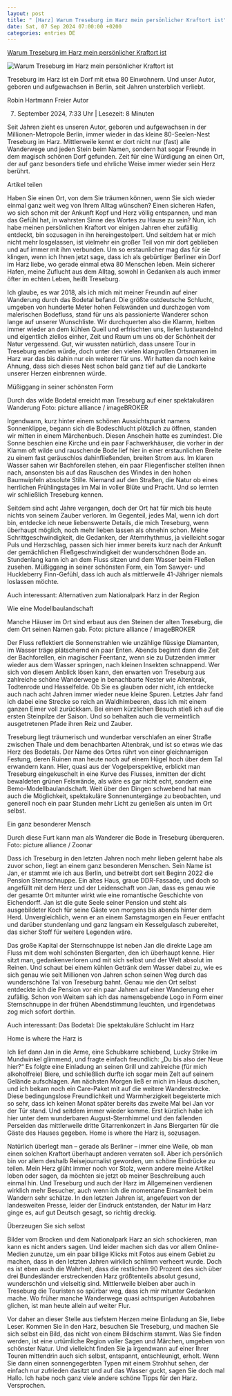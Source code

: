 ```yaml
---
layout: post
title: " [Harz] Warum Treseburg im Harz mein persönlicher Kraftort ist"
date: Sat, 07 Sep 2024 07:00:00 +0200
categories: entries DE
---
```

[Warum Treseburg im Harz mein persönlicher Kraftort ist](https://www.travelbook.de/outdoor/wandern/warum-treseburg-im-harz-mein-persoenlicher-kraftort-ist)

![Warum Treseburg im Harz mein persönlicher Kraftort ist](https://cdn.book-family.de/travelbook/data/uploads/2024/08/treseburg-230767890.jpg)

Treseburg im Harz ist ein Dorf mit etwa 80 Einwohnern. Und unser Autor, geboren und aufgewachsen in Berlin, seit Jahren unsterblich verliebt.

Robin Hartmann Freier Autor

7. September 2024, 7:33 Uhr | Lesezeit: 8 Minuten

Seit Jahren zieht es unseren Autor, geboren und aufgewachsen in der Millionen-Metropole Berlin, immer wieder in das kleine 80-Seelen-Nest Treseburg im Harz. Mittlerweile kennt er dort nicht nur (fast) alle Wanderwege und jeden Stein beim Namen, sondern hat sogar Freunde in dem magisch schönen Dorf gefunden. Zeit für eine Würdigung an einen Ort, der auf ganz besonders tiefe und ehrliche Weise immer wieder sein Herz berührt.

Artikel teilen

Haben Sie einen Ort, von dem Sie träumen können, wenn Sie sich wieder einmal ganz weit weg von Ihrem Alltag wünschen? Einen sicheren Hafen, wo sich schon mit der Ankunft Kopf und Herz völlig entspannen, und man das Gefühl hat, in wahrsten Sinne des Wortes zu Hause zu sein? Nun, ich habe meinen persönlichen Kraftort vor einigen Jahren eher zufällig entdeckt, bin sozusagen in ihn hereingestolpert. Und seitdem hat er mich nicht mehr losgelassen, ist vielmehr ein großer Teil von mir dort geblieben und auf immer mit ihm verbunden. Um so erstaunlicher mag das für sie klingen, wenn ich Ihnen jetzt sage, dass ich als gebürtiger Berliner ein Dorf im Harz liebe, wo gerade einmal etwa 80 Menschen leben. Mein sicherer Hafen, meine Zuflucht aus dem Alltag, sowohl in Gedanken als auch immer öfter im echten Leben, heißt Treseburg.

Ich glaube, es war 2018, als ich mich mit meiner Freundin auf einer Wanderung durch das Bodetal befand. Die größte ostdeutsche Schlucht, umgeben von hunderte Meter hohen Felswänden und durchzogen vom malerischen Bodefluss, stand für uns als passionierte Wanderer schon lange auf unserer Wunschliste. Wir durchquerten also die Klamm, hielten immer wieder an dem kühlen Quell und erfrischten uns, liefen lustwandelnd und eigentlich ziellos einher, Zeit und Raum um uns ob der Schönheit der Natur vergessend. Gut, wir wussten natürlich, dass unsere Tour in Treseburg enden würde, doch unter den vielen klangvollen Ortsnamen im Harz war das bis dahin nur ein weiterer für uns. Wir hatten da noch keine Ahnung, dass sich dieses Nest schon bald ganz tief auf die Landkarte unserer Herzen einbrennen würde.

Müßiggang in seiner schönsten Form

Durch das wilde Bodetal erreicht man Treseburg auf einer spektakulären Wanderung Foto: picture alliance / imageBROKER

Irgendwann, kurz hinter einem schönen Aussichtspunkt namens Sonnenklippe, begann sich die Bodeschlucht plötzlich zu öffnen, standen wir mitten in einem Märchenbuch. Diesen Anschein hatte es zumindest. Die Sonne beschien eine Kirche und ein paar Fachwerkhäuser, die vorher in der Klamm oft wilde und rauschende Bode lief hier in einer erstaunlichen Breite zu einem fast geräuschlos dahinfließenden, breiten Strom aus. Im klaren Wasser sahen wir Bachforellen stehen, ein paar Fliegenfischer stellten ihnen nach, ansonsten bis auf das Rauschen des Windes in den hohen Baumwipfeln absolute Stille. Niemand auf den Straßen, die Natur ob eines herrlichen Frühlingstages im Mai in voller Blüte und Pracht. Und so lernten wir schließlich Treseburg kennen.

Seitdem sind acht Jahre vergangen, doch der Ort hat für mich bis heute nichts von seinem Zauber verloren. Im Gegenteil, jedes Mal, wenn ich dort bin, entdecke ich neue liebenswerte Details, die mich Treseburg, wenn überhaupt möglich, noch mehr lieben lassen als ohnehin schon. Meine Schrittgeschwindigkeit, die Gedanken, der Atemrhythmus, ja vielleicht sogar Puls und Herzschlag, passen sich hier immer bereits kurz nach der Ankunft der gemächlichen Fließgeschwindigkeit der wunderschönen Bode an. Stundenlang kann ich an dem Fluss sitzen und dem Wasser beim Fließen zusehen. Müßiggang in seiner schönsten Form, ein Tom Sawyer- und Huckleberry Finn-Gefühl, dass ich auch als mittlerweile 41-Jähriger niemals loslassen möchte.

Auch interessant: Alternativen zum Nationalpark Harz in der Region

Wie eine Modellbaulandschaft

Manche Häuser im Ort sind erbaut aus den Steinen der alten Treseburg, die dem Ort seinen Namen gab. Foto: picture alliance / imageBROKER

Der Fluss reflektiert die Sonnenstrahlen wie unzählige flüssige Diamanten, im Wasser träge plätschernd ein paar Enten. Abends beginnt dann die Zeit der Bachforellen, ein magischer Feentanz, wenn sie zu Dutzenden immer wieder aus dem Wasser springen, nach kleinen Insekten schnappend. Wer sich von diesem Anblick lösen kann, den erwarten von Treseburg aus zahlreiche schöne Wanderwege in benachbarte Nester wie Altenbrak, Todtenrode und Hasselfelde. Ob Sie es glauben oder nicht, ich entdecke auch nach acht Jahren immer wieder neue kleine Spuren. Letztes Jahr fand ich dabei eine Strecke so reich an Waldhimbeeren, dass ich mit einem ganzen Eimer voll zurückkam. Bei einem kürzlichen Besuch stieß ich auf die ersten Steinpilze der Saison. Und so behalten auch die vermeintlich ausgetretenen Pfade ihren Reiz und Zauber.

Treseburg liegt träumerisch und wunderbar verschlafen an einer Straße zwischen Thale und dem benachbarten Altenbrak, und ist so etwas wie das Herz des Bodetals. Der Name des Ortes rührt von einer gleichnamigen Festung, deren Ruinen man heute noch auf einem Hügel hoch über dem Tal erwandern kann. Hier, quasi aus der Vogelperspektive, erblickt man Treseburg eingekuschelt in eine Kurve des Flusses, inmitten der dicht bewaldeten grünen Felswände, als wäre es gar nicht echt, sondern eine Bemo-Modellbaulandschaft. Weit über den Dingen schwebend hat man auch die Möglichkeit, spektakuläre Sonnenuntergänge zu beobachten, und generell noch ein paar Stunden mehr Licht zu genießen als unten im Ort selbst.

Ein ganz besonderer Mensch

Durch diese Furt kann man als Wanderer die Bode in Treseburg überqueren. Foto: picture alliance / Zoonar

Dass ich Treseburg in den letzten Jahren noch mehr lieben gelernt habe als zuvor schon, liegt an einem ganz besonderen Menschen. Sein Name ist Jan, er stammt wie ich aus Berlin, und betreibt dort seit Beginn 2022 die Pension Sternschnuppe. Ein altes Haus, graue DDR-Fassade, und doch so angefüllt mit dem Herz und der Leidenschaft von Jan, dass es genau wie der gesamte Ort mitunter wirkt wie eine romantische Geschichte von Eichendorff. Jan ist die gute Seele seiner Pension und steht als ausgebildeter Koch für seine Gäste von morgens bis abends hinter dem Herd. Unvergleichlich, wenn er an einem Samstagmorgen ein Feuer entfacht und darüber stundenlang und ganz langsam ein Kesselgulasch zubereitet, das sicher Stoff für weitere Legenden wäre.

Das große Kapital der Sternschnuppe ist neben Jan die direkte Lage am Fluss mit dem wohl schönsten Biergarten, den ich überhaupt kenne. Hier sitzt man, gedankenverloren und mit sich selbst und der Welt absolut im Reinen. Und schaut bei einem kühlen Getränk dem Wasser dabei zu, wie es sich genau wie seit Millionen von Jahren schon seinen Weg durch das wunderschöne Tal von Treseburg bahnt. Genau wie den Ort selbst entdeckte ich die Pension vor ein paar Jahren auf einer Wanderung eher zufällig. Schon von Weitem sah ich das namensgebende Logo in Form einer Sternschnuppe in der frühen Abendstimmung leuchten, und irgendetwas zog mich sofort dorthin.

Auch interessant: Das Bodetal: Die spektakuläre Schlucht im Harz

Home is where the Harz is

Ich lief dann Jan in die Arme, eine Schubkarre schiebend, Lucky Strike im Mundwinkel glimmend, und fragte einfach freundlich: „Du bis also der Neue hier?“ Es folgte eine Einladung an seinen Grill und zahlreiche (für mich alkoholfreie) Biere, und schließlich durfte ich sogar mein Zelt auf seinem Gelände aufschlagen. Am nächsten Morgen ließ er mich im Haus duschen, und ich bekam noch ein Care-Paket mit auf die weitere Wanderstrecke. Diese bedingungslose Freundlichkeit und Warmherzigkeit begeisterte mich so sehr, dass ich keinen Monat später bereits das zweite Mal bei Jan vor der Tür stand. Und seitdem immer wieder komme. Erst kürzlich habe ich hier unter dem wunderbaren August-Sternhimmel und den fallenden Perseiden das mittlerweile dritte Gitarrenkonzert in Jans Biergarten für die Gäste des Hauses gegeben. Home is where the Harz is, sozusagen.

Natürlich überlegt man – gerade als Berliner – immer eine Weile, ob man einen solchen Kraftort überhaupt anderen verraten soll. Aber ich persönlich bin vor allem deshalb Reisejournalist geworden, um schöne Eindrücke zu teilen. Mein Herz glüht immer noch vor Stolz, wenn andere meine Artikel loben oder sagen, da möchten sie jetzt ob meiner Beschreibung auch einmal hin. Und Treseburg und auch der Harz im Allgemeinen verdienen wirklich mehr Besucher, auch wenn ich die momentane Einsamkeit beim Wandern sehr schätze. In den letzten Jahren ist, angefeuert von der landesweiten Presse, leider der Eindruck entstanden, der Natur im Harz ginge es, auf gut Deutsch gesagt, so richtig dreckig.

Überzeugen Sie sich selbst

Bilder vom Brocken und dem Nationalpark Harz an sich schockieren, man kann es nicht anders sagen. Und leider machen sich das vor allem Online-Medien zunutze, um ein paar billige Klicks mit Fotos aus einem Gebiet zu machen, dass in den letzten Jahren wirklich schlimm verheert wurde. Doch es ist eben auch die Wahrheit, dass die restlichen 90 Prozent des sich über drei Bundesländer erstreckenden Harz größtenteils absolut gesund, wunderschön und vielseitig sind. Mittlerweile bleiben aber auch in Treseburg die Touristen so spürbar weg, dass ich mir mitunter Gedanken mache. Wo früher manche Wanderwege quasi achtspurigen Autobahnen glichen, ist man heute allein auf weiter Flur.

Vor daher an dieser Stelle aus tiefstem Herzen meine Einladung an Sie, liebe Leser. Kommen Sie in den Harz, besuchen Sie Treseburg, und machen Sie sich selbst ein Bild, das nicht von einem Bildschirm stammt. Was Sie finden werden, ist eine urtümliche Region voller Sagen und Märchen, umgeben von schönster Natur. Und vielleicht finden Sie ja irgendwann auf einer Ihrer Touren mittendrin auch sich selbst, entspannt, entschleunigt, erholt. Wenn Sie dann einen sonnengegerbten Typen mit einem Strohhut sehen, der einfach nur zufrieden dasitzt und auf das Wasser guckt, sagen Sie doch mal Hallo. Ich habe noch ganz viele andere schöne Tipps für den Harz. Versprochen.

